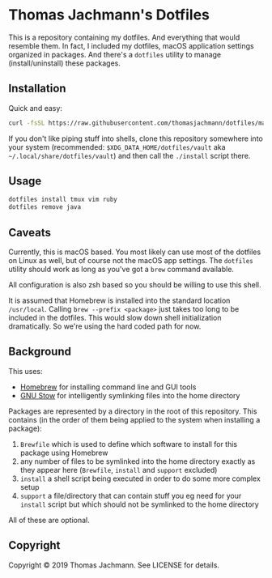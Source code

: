 # Thomas Jachmann's Dotfiles

This is a repository containing my dotfiles. And everything that would resemble
them. In fact, I included my dotfiles, macOS application settings organized in
packages. And there's a `dotfiles` utility to manage (install/uninstall) these
packages.

## Installation

Quick and easy:

```bash
curl -fsSL https://raw.githubusercontent.com/thomasjachmann/dotfiles/main/install) | /bin/bash
```

If you don't like piping stuff into shells, clone this repository somewhere
into your system (recommended: `$XDG_DATA_HOME/dotfiles/vault` aka
`~/.local/share/dotfiles/vault`) and then call the `./install` script there.

## Usage

```bash
dotfiles install tmux vim ruby
dotfiles remove java
```

## Caveats

Currently, this is macOS based. You most likely can use most of the dotfiles on
Linux as well, but of course not the macOS app settings. The `dotfiles` utility
should work as long as you've got a `brew` command available.

All configuration is also zsh based so you should be willing to use this
shell.

It is assumed that Homebrew is installed into the standard location
`/usr/local`. Calling `brew --prefix <package>` just takes too long to be
included in the dotfiles. This would slow down shell initialization
dramatically. So we're using the hard coded path for now.

## Background

This uses:

* [Homebrew](https://brew.sh/) for installing command line and GUI tools
* [GNU Stow](https://www.gnu.org/software/stow/) for intelligently symlinking
  files into the home directory

Packages are represented by a directory in the root of this repository. This
contains (in the order of them being applied to the system when installing a
package):

1. `Brewfile` which is used to define which software to install for this
   package using Homebrew
1. any number of files to be symlinked into the home directory exactly as they
   appear here (`Brewfile`, `install` and `support` excluded)
1. `install` a shell script being executed in order to do some more complex
   setup
1. `support` a file/directory that can contain stuff you eg need for your
   `install` script but which should not be symlinked to the home directory

All of these are optional.

## Copyright

Copyright © 2019 Thomas Jachmann. See LICENSE for details.
